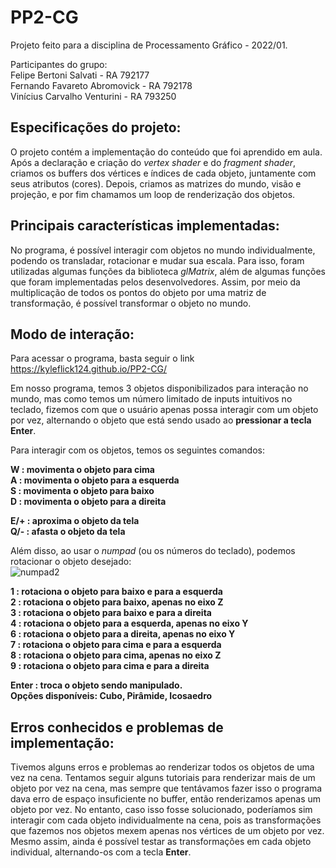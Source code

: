 # PP2-CG
Projeto feito para a disciplina de Processamento Gráfico - 2022/01. <br/>

Participantes do grupo: <br/>
Felipe Bertoni Salvati - RA 792177 <br/>
Fernando Favareto Abromovick - RA 792178 <br/>
Vinícius Carvalho Venturini - RA 793250 <br/>

## Especificações do projeto:

O projeto contém a implementação do conteúdo que foi aprendido em aula. Após a declaração e criação do <i>vertex shader</i> e do <i>fragment shader</i>, criamos os buffers dos vértices e índices de cada objeto, juntamente com seus atributos (cores). Depois, criamos as matrizes do mundo, visão e projeção, e por fim chamamos um loop de renderização dos objetos.

## Principais características implementadas:

No programa, é possível interagir com objetos no mundo individualmente, podendo os transladar, rotacionar e mudar sua escala. Para isso, foram utilizadas algumas funções da biblioteca *glMatrix*, além de algumas funções que foram implementadas pelos desenvolvedores. Assim, por meio da multiplicação de todos os pontos do objeto por uma matriz de transformação, é possível transformar o objeto no mundo.

## Modo de interação:

Para acessar o programa, basta seguir o link https://kyleflick124.github.io/PP2-CG/ <br/>

Em nosso programa, temos 3 objetos disponibilizados para interação no mundo, mas como temos um número limitado de inputs intuitivos no teclado, fizemos com que o usuário apenas possa interagir com um objeto por vez, alternando o objeto que está sendo usado ao **pressionar a tecla Enter**. <br/>

Para interagir com os objetos, temos os seguintes comandos: <br/>

**W : movimenta o objeto para cima** <br/>
**A : movimenta o objeto para a esquerda** <br/>
**S : movimenta o objeto para baixo** <br/>
**D : movimenta o objeto para a direita** <br/>

**E/+ : aproxima o objeto da tela** <br/>
**Q/- : afasta o objeto da tela** <br/>

Além disso, ao usar o *numpad* (ou os números do teclado), podemos rotacionar o objeto desejado: <br/>
![numpad2](https://user-images.githubusercontent.com/63080035/193506499-8236070e-f2bb-4fe1-acbe-959449a16a7e.png)

**1 : rotaciona o objeto para baixo e para a esquerda** <br/>
**2 : rotaciona o objeto para baixo, apenas no eixo Z** <br/>
**3 : rotaciona o objeto para baixo e para a direita** <br/>
**4 : rotaciona o objeto para a esquerda, apenas no eixo Y** <br/>
**6 : rotaciona o objeto para a direita, apenas no eixo Y** <br/>
**7 : rotaciona o objeto para cima e para a esquerda** <br/>
**8 : rotaciona o objeto para cima, apenas no eixo Z** <br/>
**9 : rotaciona o objeto para cima e para a direita** <br/>

**Enter : troca o objeto sendo manipulado. <br/> Opções disponíveis: Cubo, Pirâmide, Icosaedro** <br/>

## Erros conhecidos e problemas de implementação:

Tivemos alguns erros e problemas ao renderizar todos os objetos de uma vez na cena. Tentamos seguir alguns tutoriais para renderizar mais de um objeto por vez na cena, mas sempre que tentávamos fazer isso o programa dava erro de espaço insuficiente no buffer, então renderizamos apenas um objeto por vez. No entanto, caso isso fosse solucionado, poderíamos sim interagir com cada objeto individualmente na cena, pois as transformações que fazemos nos objetos mexem apenas nos vértices de um objeto por vez. Mesmo assim, ainda é possível testar as transformações em cada objeto individual, alternando-os com a tecla **Enter**.
